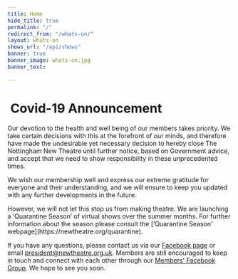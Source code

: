 ```yaml
---
title: Home
hide_title: true
permalink: "/"
redirect_from: "/whats-on/"
layout: whats-on
shows_url: "/api/shows"
banner: true
banner_image: whats-on.jpg
banner_text: 

---
```

<div class="alert alert-danger">
<h1><i class="fa fa-fw fa-info-circle"></i> Covid-19 Announcement</h1>
<p>Our devotion to the health and well being of our members takes priority. We take certain decisions with this at the forefront of our minds, and therefore have made the undesirable yet necessary decision to hereby close The Nottingham New Theatre until further notice, based on Government advice, and accept that we need to show responsibility in these unprecedented times.</p>
<p>We wish our membership well and express our extreme gratitude for everyone and their understanding, and we will ensure to keep you updated with any further developments in the future.</p>  
<p>However, we will not let this stop us from making theatre. We are launching a ‘Quarantine Season’ of virtual shows over the summer months. For further information about the season please consult the [‘Quarantine Season’ webpage](https://newtheatre.org/quarantine).</p>  
<p>If you have any questions, please contact us via our <a href="https://facebook.com/{{ site.facebook }}" target="_blank" class="alert-link">Facebook page</a> or email <a href="mailto:president@newtheatre.org.uk" class="alert-link">president@newtheatre.org.uk</a>. Members are still encouraged to keep in touch and connect with each other through our <a href="https://www.facebook.com/groups/NNTmembers2019/" target="_blank" class="alert-link">Members' Facebook Group</a>. We hope to see you soon.</p>  
</div>